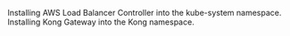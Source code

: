 Installing AWS Load Balancer Controller into the kube-system namespace.
Installing Kong Gateway into the Kong namespace.
